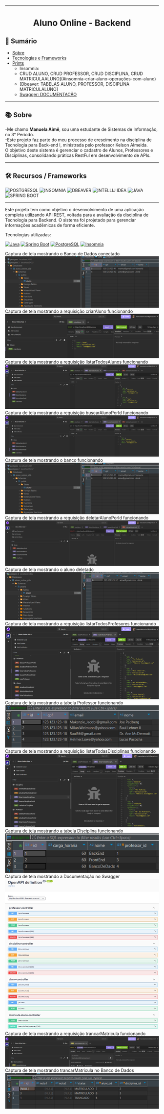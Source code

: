 ___
<h1 align="center">Aluno Online - Backend</h1> 

## 📖 Sumário

- [Sobre](#-sobre)
- [Tecnologias e Frameworks](#-tecnologias-e-frameworks)
- [Prints](#-insomnia)
    - Insomnia: 
    - CRUD ALUNO, 
     CRUD PROFESSOR, 
     CRUD DISCIPLINA, 
     CRUD MATRICULAALUNO](#insomnia-criar-aluno-operações-com-aluno)
    - [Dbeaver: 
    TABELAS ALUNO, 
    PROFESSOR, 
    DISCIPLINA 
    MATRICULALUNO]
    - [Swagger: DOCUMENTAÇÃO](#atividade-3-crud-aluno-crud-professor-crud-disciplina)

---

## 📚 Sobre

-Me chamo **Manuela Aimê**, sou uma estudante de Sistemas de Informação, no 3° Período.  
-Este projeto faz parte do meu processo de crescimento na disciplina de Tecnologia para Back-end I, ministrada pelo professor Kelson Almeida.  
O objetivo deste sistema é gerenciar o cadastro de Alunos, Professores e Disciplinas, consolidando práticas RestFul em desenvolvimento de APIs.

---

## 🛠️ Recursos / Frameworks

![POSTGRESQL](https://img.shields.io/badge/-POSTGRESQL-336791?style=for-the-badge&logo=postgresql&logoColor=white)
![INSOMNIA](https://img.shields.io/badge/-INSOMNIA-5D04D9?style=for-the-badge&logo=insomnia&logoColor=white)
![DBEAVER](https://img.shields.io/badge/-DBEAVER-372923?style=for-the-badge&logo=dbeaver&logoColor=white)
![INTELLIJ IDEA](https://img.shields.io/badge/-INTELLIJ%20IDEA-000000?style=for-the-badge&logo=intellij-idea&logoColor=white)
![JAVA](https://img.shields.io/badge/-JAVA-007396?style=for-the-badge&logo=openjdk&logoColor=white)
![SPRING BOOT](https://img.shields.io/badge/-SPRING%20BOOT-6DB33F?style=for-the-badge&logo=spring-boot&logoColor=white)

---

Este projeto tem como objetivo o desenvolvimento de uma aplicação completa utilizando API REST, voltada para a avaliação da disciplina de Tecnologia para Backend. O sistema foi projetado para gerenciar informações acadêmicas de forma eficiente.

 Tecnologias utilizadas:

[![Java](https://img.shields.io/badge/Java-17-FF0000?style=for-the-badge&logo=java&logoColor=white)](https://www.java.com)
[![Spring Boot](https://img.shields.io/badge/Spring%20Boot-3.4.3-brightgreen?style=for-the-badge&logo=springboot)](https://spring.io/projects/spring-boot)
[![PostgreSQL](https://img.shields.io/badge/PostgreSQL-4169E1?style=for-the-badge&logo=postgresql&logoColor=white)](https://www.postgresql.org)
[![Insomnia](https://img.shields.io/badge/Insomnia-4000BF?style=for-the-badge&logo=insomnia&logoColor=white)](https://insomnia.rest)

Captura de tela mostrando o Banco de Dados conectado
![Captura de tela mostrando o Banco de Dados conectado](src/assets/bancoCriado.png)
Captura de tela mostrando a requisição criarAluno funcionando
![Captura de tela mostrando a requisição criarAluno funcionando](/src/assets/criarAluno.png)
Captura de tela mostrando a requisição listarTodosAlunos funcionando 
![Captura de tela mostrando a requisição listarTodosAlunos funcionando](src/assets/listarTodosAlunos.png)
Captura de tela mostrando a requisição buscarAlunoPorId funcionando
![Captura de tela mostrando a requisição buscarAlunoPorId funcionando](src/assets/buscarALunosPorid.png)
Captura de tela mostrando o banco funcionando
![Captura de tela mostrando o banco funcionando](src/assets/bancoCriado.png)
Captura de tela mostrando a requisição deletarAlunoPorId funcionando 
![Captura de tela mostrando a requisição deletarAlunoPorId funcionando](src/assets/deletarALunoPorId.png)
Captura de tela mostrando o aluno deletado 
![Captura de tela mostrando o aluno deletado](src/assets/alunoDeletado.png)
Captura de tela mostrando a requisição listarTodosProfesores funcionando 
![Captura de tela mostrando a requisição listarTodosProfesores funcionando](src/assets/listarTodosProfessores.png)
Captura de tela mostrando a tabela Professor funcionando 
![Captura de tela mostrando a tabela professor funcionando](src/assets/professoresNoBanco.png)
Captura de tela mostrando a requisição listarTodasDisciplinas funcionando 
![Captura de tela mostrando a requisição listarTodasDisciplinas funcionando](src/assets/listarTodasDisciplinas.png)
Captura de tela mostrando a tabela Disciplina funcionando
![Captura de tela mostrando a tabela Disciplina funcionando](src/assets/disciplinasNoBanco.png)
Captura de tela mostrando a Documentação no Swagger 
![Captura de tela mostrando a Documentação no Swagger](src/assets/documentacaoSwagger.png)
Captura de tela mostrando a requisição trancarMatricula funcionando
![Captura de tela mostrando a requisição trancarMatricula funcionando](src/assets/trancarMatricula.png)
Captura de tela mostrando trancarMatricula no Banco de Dados
![Captura de tela mostrando trancarMatricula no Banco de Dados](src/assets/alunoTrancado.png)

